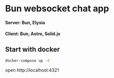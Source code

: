 # Bun websocket chat app

#### Server: Bun, Elysia

#### Client: Bun, Astro, Solid.js

## Start with docker

```bash
docker-compose up -d
```

open http://localhost:4321
